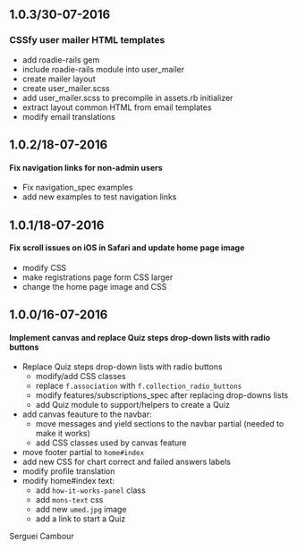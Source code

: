 ## 1.0.3/30-07-2016

### CSSfy user mailer HTML templates

 * add roadie-rails gem
 * include roadie-rails module into user_mailer
 * create mailer layout
 * create user_mailer.scss
 * add user_mailer.scss to precompile in assets.rb initializer
 * extract layout common HTML from email templates
 * modify email translations

## 1.0.2/18-07-2016

#### Fix navigation links for non-admin users

* Fix navigation_spec examples
* add new examples to test navigation links

## 1.0.1/18-07-2016

#### Fix scroll issues on iOS in Safari and update home page image

* modify CSS
* make registrations page form CSS larger
* change the home page image and CSS

## 1.0.0/16-07-2016

#### Implement canvas and replace Quiz steps drop-down lists with radio buttons

* Replace Quiz steps drop-down lists with radio buttons
  - modify/add CSS classes
  - replace `f.association` with `f.collection_radio_buttons`
  - modify features/subscriptions_spec after replacing drop-downs lists
  - add Quiz module to support/helpers to create a Quiz
* add canvas feauture to the navbar:
  - move messages and yield sections to the navbar partial (needed to make it works)
  - add CSS classes used by canvas feature
* move footer partial to `home#index`
* add new CSS for chart correct and failed answers labels
* modify profile translation
* modify home#index text:
  - add `how-it-works-panel` class
  - add `mons-text` css
  - add new `umed.jpg` image
  - add a link to start a Quiz

Serguei Cambour
